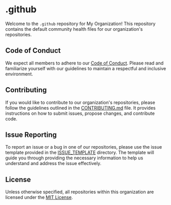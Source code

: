 # .github

Welcome to the `.github` repository for My Organization! This repository contains the default community health files for our organization's repositories.

## Code of Conduct

We expect all members to adhere to our [Code of Conduct](./CODE_OF_CONDUCT.md). Please read and familiarize yourself with our guidelines to maintain a respectful and inclusive environment.

## Contributing

If you would like to contribute to our organization's repositories, please follow the guidelines outlined in the [CONTRIBUTING.md](./CONTRIBUTING.md) file. It provides instructions on how to submit issues, propose changes, and contribute code.

## Issue Reporting

To report an issue or a bug in one of our repositories, please use the issue template provided in the [ISSUE_TEMPLATE](./.github/ISSUE_TEMPLATE) directory. The template will guide you through providing the necessary information to help us understand and address the issue effectively.


## License

Unless otherwise specified, all repositories within this organization are licensed under the [MIT License](https://opensource.org/licenses/MIT).

